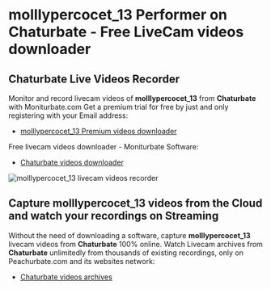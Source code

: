 # molllypercocet_13 Performer on Chaturbate - Free LiveCam videos downloader

## Chaturbate Live Videos Recorder

Monitor and record livecam videos of **molllypercocet_13** from **Chaturbate** with Moniturbate.com
Get a premium trial for free by just and only registering with your Email address:
* [molllypercocet_13 Premium videos downloader](https://moniturbate.com/request-demo-licence-key.html)

Free livecam videos downloader - Moniturbate Software:
* [Chaturbate videos downloader](https://moniturbate.com/moniturbate-download-software.html)

![molllypercocet_13 livecam videos recorder](https://peachurnet.com/templates/moniturbate-software.png)


## Capture molllypercocet_13 videos from the Cloud and watch your recordings on Streaming

Without the need of downloading a software, capture **molllypercocet_13** livecam videos from **Chaturbate** 100% online.
Watch Livecam archives from **Chaturbate** unlimitedly from thousands of existing recordings, only on Peachurbate.com and its websites network:
* [Chaturbate videos archives](https://peachurnet.com/)